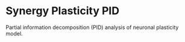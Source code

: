 # Synergy Plasticity PID
Partial information decomposition (PID) analysis of neuronal plasticity model.

